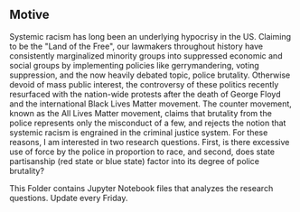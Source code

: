 ## Motive 
Systemic racism has long been an underlying hypocrisy in the US. Claiming to be the "Land of the Free", our lawmakers throughout history have consistently marginalized minority groups into suppressed economic and social groups by implementing policies like gerrymandering, voting suppression, and the now heavily debated topic, police brutality. Otherwise devoid of mass public interest, the controversy of these politics recently resurfaced with the nation-wide protests after the death of George Floyd and the international Black Lives Matter movement. The counter movement, known as the All Lives Matter movement, claims that brutality from the police represents only the misconduct of a few, and rejects the notion that systemic racism is engrained in the criminal justice system. For these reasons, I am interested in two research questions. First, is there excessive use of force by the police in proportion to race, and second, does state partisanship (red state or blue state) factor into its degree of police brutality?

This Folder contains Jupyter Notebook files that analyzes the research questions. Update every Friday. 
